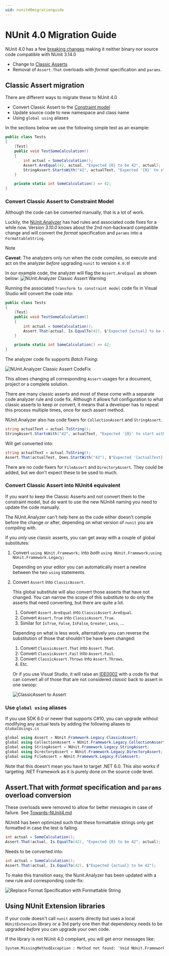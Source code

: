 ```yaml
---
uid: nunit40migrationguide
---
```


# NUnit 4.0 Migration Guide

NUnit 4.0 has a few [breaking changes](../release-notes/breaking-changes.md#nunit-40)
making it neither binary nor source code compatible with NUnit 3.14.0

* Change to [Classic Asserts](../writing-tests/assertions/assertion-models/classic.md)
* Removal of `Assert.That` overloads with _format_ specification and `params`.

## Classic Assert migration

There are different ways to migrate these to NUnit 4.0

* Convert Classic Assert to the [Constraint model](../writing-tests/assertions/assertion-models/constraint.md)
* Update source code to new namespace and class name
* Using `global using` aliases

In the sections below we use the following simple test as an example:

```csharp
public class Tests
{
    [Test]
    public void TestSomeCalculation()
    {
        int actual = SomeCalculation();
        Assert.AreEqual(42, actual, "Expected {0} to be 42", actual);
        StringAssert.StartsWith("42", actualText, "Expected '{0}' to start with '42'", actualText);
    }

    private static int SomeCalculation() => 42;
}
```

### Convert Classic Assert to Constraint Model

Although the code can be converted manually, that is a lot of work.

Luckily, the [NUnit.Analyzer](https://www.nuget.org/packages/NUnit.Analyzers) has had rules and associated code fixes for a while now.
Version _3.10.0_ knows about the 2nd non-backward compatible change and will convert the _format_ specification and `params` into a `FormattableString`.

> [!NOTE]
> **Caveat**: The analyzers only run when the code compiles, so execute and act on the analyzer _before_ upgrading `nunit` to version `4.0.0`!

In our example code, the analyzer will flag the `Assert.AreEqual` as shown below:
![NUnit.Analyzer Classic Assert Warning](~/images/NUnit.Analyzer-ClassicAssert-Warning.png)

Running the associated `Transform to constraint model` code fix in Visual Studio will convert the code into:

```csharp
public class Tests
{
    [Test]
    public void TestSomeCalculation()
    {
        int actual = SomeCalculation();
        Assert.That(actual, Is.EqualTo(42), $"Expected {actual} to be 42");
    }

    private static int SomeCalculation() => 42;
}
```

The analyzer code fix supports _Batch Fixing_:

![NUnit.Analyzer Classic Assert CodeFix](~/images/NUnit.Analyzer-ClassicAssert-CodeFix.png)

This allows changing all corresponding `Assert` usages for a document, project or a complete solution.

There are many classic asserts and most of these come with a separate code analyzer rule and code fix.
Although it allows full configuration to what classic asserts to keep or convert, it means that a developer has to repeat this process multiple times, once for each assert method.

NUnit.Analyzer also has code fixers for `CollectionAssert` and `StringAssert`.

```csharp
string actualText = actual.ToString();
StringAssert.StartsWith("42", actualText, "Expected '{0}' to start with '42'", actualText);
```

Will get converted into:

```csharp
string actualText = actual.ToString();
Assert.That(actualText, Does.StartWith("42"), $"Expected '{actualText}' to start with '42'");
```

There are no code fixers for `FileAssert` and `DirectoryAssert`.
They could be added, but we don't expect these to be used to much.

### Convert Classic Assert into NUnit4 equivalent

If you want to keep the Classic Asserts and not convert them to the constraint model,
but do want to use the new NUnit4 naming you need to update the code manually.

The NUnit.Analyzer can't help here as the code either doesn't compile before the change or after,
depending on what version of `nunit` you are compiling with.

If you _only_ use classic asserts, you can get away with a couple of global substitutes:

1. Convert `using NUnit.Framework;` into _both_ `using NUnit.Framework;using NUnit.Framework.Legacy;`

   Depending on your editor you can automatically insert a newline between the two `using` statements.
1. Convert `Assert` into `ClassicAssert`.

   This global substitute will also convert those asserts that have not changed.
You can narrow the scope of this substitute to do only the asserts that need converting, but there are quite a lot.

   1. Convert `Assert.AreEqual` into `ClassicAssert.AreEqual`.
   1. Convert `Assert.True` into `ClassicAssert.True`.
   1. Similar for `IsTrue`, `False`, `IsFalse`, `Greater`, `Less`, ...

   Depending on what is less work, alternatively you can reverse the substitution of those that shouldn't be have been changed:
   1. Convert `ClassicAssert.That` into `Assert.That`.
   1. Convert `ClassicAssert.Fail` into `Assert.Fail`.
   1. Convert `ClassicAssert.Throws` into `Assert.Throws`.
   1. Etc.

   Or if you use Visual Studio, it will raise an [IDE0002](https://learn.microsoft.com/en-us/dotnet/fundamentals/code-analysis/style-rules/ide0002) with a code fix that can convert all of those that are not considered _classic_ back to assert in one swoop:

   ![ClassicAssert to Assert](~/images/IDE0002-ClassicAssert-into-Assert.png)

### Use `global using` aliases

If you use SDK 6.0 or newer that supports C#10, you can upgrade without modifying any actual tests by adding the following aliases to `GlobalUsings.cs`

```csharp
global using Assert = NUnit.Framework.Legacy.ClassicAssert;
global using CollectionAssert = NUnit.Framework.Legacy.CollectionAssert;
global using StringAssert = NUnit.Framework.Legacy.StringAssert;
global using DirectoryAssert = NUnit.Framework.Legacy.DirectoryAssert;
global using FileAssert = NUnit.Framework.Legacy.FileAssert;
```

Note that this doesn't mean you have to target .NET 6.0. This also works if targeting .NET Framework as it is purely done on the source code level.

## Assert.That with _format_ specification and `params` overload conversion

These overloads were removed to allow for better messages in case of failure.
See [Towards-NUnit4.md](../Towards-NUnit4.md#improved-assert-result-messages)

NUnit4 has been optimized such that these formattable strings only get formatted in case the test is failing.

```csharp
int actual = SomeCalculation();
Assert.That(actual, Is.EqualTo(42), "Expected {0} to be 42", actual);
```

Needs to be converted into:

```csharp
int actual = SomeCalculation();
Assert.That(actual, Is.EqualTo(42), $"Expected {actual} to be 42");
```

To make this transition easy, the Nunit.Analyzer has been updated with a new rule and corresponding code-fix:

![Replace Format Specification with Formattable String](~/images/NUnit.Analyzer-ReplaceFormatSpecification.png)

## Using NUnit Extension libraries

If your code doesn't call `nunit` asserts directly but uses a local `NUnitExtension` library or a 3rd party one then that dependency needs to be upgraded _before_ you can upgrade your own code.

If the library is not NUnit 4.0 compliant, you will get error messages like:

```txt
System.MissingMethodException : Method not found: 'Void NUnit.Framework.Assert.That(!!0, NUnit.Framework.Constraints.IResolveConstraint, System.String, System.Object[])'.
```
